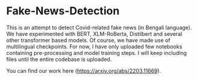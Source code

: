 # Fake-News-Detection
This is an attempt to detect Covid-related fake news (in Bengali language). We have experimented with BERT, XLM-RoBerta, Distilbert and several other transformer based models. Of course, we have made use of multilingual checkpoints. For now, I have only uploaded few notebooks containing pre-processing and model training steps. I will keep including files until the entire codebase is uploaded. 

You can find our work here (https://arxiv.org/abs/2203.11669).
